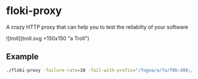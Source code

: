# floki-proxy
A crazy HTTP proxy that can help you to test the reliabilty of your software

![troll](troll.svg =150x150 "a Troll")

## Example

```bash
./floki-proxy -failure-rate=10 -fail-with-prefix="/fogna/a/fa/f0b:400;/small:500"
```

